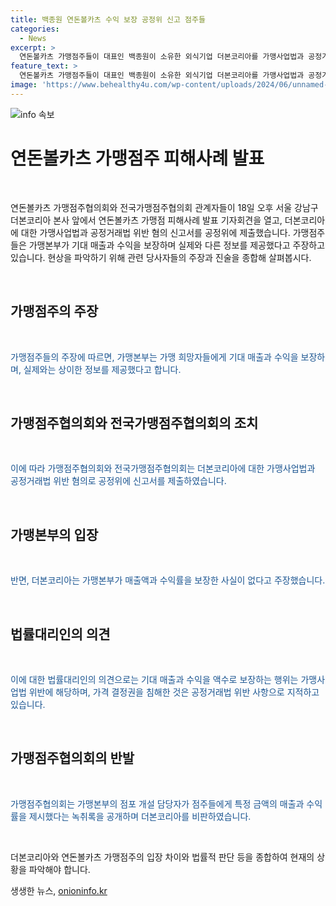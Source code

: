 ```yaml
---
title: 백종원 연돈볼카츠 수익 보장 공정위 신고 점주들
categories:
  - News
excerpt: >
  연돈볼카츠 가맹점주들이 대표인 백종원이 소유한 외식기업 더본코리아를 가맹사업법과 공정거래법 위반 혐의로 공정거래위원회에 신고했다. 가맹점주들은 가맹본부가 허구된 매출과 수익률을 제시하고 메뉴 가격 결정에 간섭했다고 주장했다. 반면 더본코리아 측은 이를 부인하며, 일부 가맹점주가 금전적 보상을 요구했던 녹취록을 공개했다. 양측은 상반된 주장을 하며 녹취록을 통한 상황 해석에서 입장을 분명히 하고 있다.
feature_text: >
  연돈볼카츠 가맹점주들이 대표인 백종원이 소유한 외식기업 더본코리아를 가맹사업법과 공정거래법 위반 혐의로 공정거래위원회에 신고했다. 가맹점주들은 가맹본부가 허구된 매출과 수익률을 제시하고 메뉴 가격 결정에 간섭했다고 주장했다. 반면 더본코리아 측은 이를 부인하며, 일부 가맹점주가 금전적 보상을 요구했던 녹취록을 공개했다. 양측은 상반된 주장을 하며 녹취록을 통한 상황 해석에서 입장을 분명히 하고 있다.
image: 'https://www.behealthy4u.com/wp-content/uploads/2024/06/unnamed-file.png'
---
```


<p><img src="https://www.behealthy4u.com/wp-content/uploads/2024/06/unnamed-file.png" alt="info 속보" /></p>

<h1>연돈볼카츠 가맹점주 피해사례 발표</h1>

<p data-ke-size="size16">&nbsp;</p>

<p>연돈볼카츠 가맹점주협의회와 전국가맹점주협의회 관계자들이 18일 오후 서울 강남구 더본코리아 본사 앞에서 연돈볼카츠 가맹점 피해사례 발표 기자회견을 열고, 더본코리아에 대한 가맹사업법과 공정거래법 위반 혐의 신고서를 공정위에 제출했습니다. 가맹점주들은 가맹본부가 기대 매출과 수익을 보장하며 실제와 다른 정보를 제공했다고 주장하고 있습니다. 현상을 파악하기 위해 관련 당사자들의 주장과 진술을 종합해 살펴봅시다. </p>

<p data-ke-size="size16">&nbsp;</p>

<h2 data-ke-size="size26">가맹점주의 주장</h2>

<p data-ke-size="size16">&nbsp;</p>

<p><span style="color: #1a5490;">가맹점주들의 주장에 따르면, 가맹본부는 가맹 희망자들에게 기대 매출과 수익을 보장하며, 실제와는 상이한 정보를 제공했다고 합니다.</span></p>

<p data-ke-size="size16">&nbsp;</p>

<h2 data-ke-size="size26">가맹점주협의회와 전국가맹점주협의회의 조치</h2>

<p data-ke-size="size16">&nbsp;</p>

<p><span style="color: #1a5490;">이에 따라 가맹점주협의회와 전국가맹점주협의회는 더본코리아에 대한 가맹사업법과 공정거래법 위반 혐의로 공정위에 신고서를 제출하였습니다.</span></p>

<p data-ke-size="size16">&nbsp;</p>

<h2 data-ke-size="size26">가맹본부의 입장</h2>

<p data-ke-size="size16">&nbsp;</p>

<p><span style="color: #1a5490;">반면, 더본코리아는 가맹본부가 매출액과 수익률을 보장한 사실이 없다고 주장했습니다.</span></p>

<p data-ke-size="size16">&nbsp;</p>

<h2 data-ke-size="size26">법률대리인의 의견</h2>

<p data-ke-size="size16">&nbsp;</p>

<p><span style="color: #1a5490;">이에 대한 법률대리인의 의견으로는 기대 매출과 수익을 액수로 보장하는 행위는 가맹사업법 위반에 해당하며, 가격 결정권을 침해한 것은 공정거래법 위반 사항으로 지적하고 있습니다.</span></p>

<p data-ke-size="size16">&nbsp;</p>

<h2 data-ke-size="size26">가맹점주협의회의 반발</h2>

<p data-ke-size="size16">&nbsp;</p>

<p><span style="color: #1a5490;">가맹점주협의회는 가맹본부의 점포 개설 담당자가 점주들에게 특정 금액의 매출과 수익률을 제시했다는 녹취록을 공개하며 더본코리아를 비판하였습니다.</span></p>

<p data-ke-size="size16">&nbsp;</p>

<p>더본코리아와 연돈볼카츠 가맹점주의 입장 차이와 법률적 판단 등을 종합하여 현재의 상황을 파악해야 합니다.</p>
생생한 뉴스, <a href="https://onioninfo.kr" rel="dofollow">onioninfo.kr</a>


